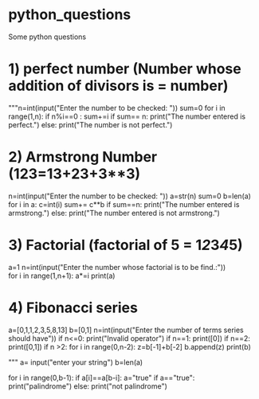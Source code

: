 # python_questions
Some python questions

# 1) perfect number (Number whose addition of divisors is = number)
"""n=int(input("Enter the number to be checked: "))
sum=0
for i in range(1,n):
    if n%i==0 :
        sum+=i
if sum== n:
    print("The number entered is perfect.")
else:
    print("The number is not perfect.")
    
    
# 2) Armstrong Number (123=1**3+2**3+3**3)
n=int(input("Enter the number to be checked: ")) 
a=str(n)
sum=0
b=len(a)
for i in a:
    c=int(i)
    sum+= c**b
if sum==n:
    print("The number entered is armstrong.")
else:
    print("The number entered is not armstrong.")
    
# 3) Factorial (factorial of 5 = 1*2*3*4*5)
a=1
n=int(input("Enter the number whose factorial is to be find.:"))  
for i in range(1,n+1):
    a*=i
print(a)

# 4) Fibonacci series

a=[0,1,1,2,3,5,8,13]
b=[0,1]
n=int(input("Enter the number of terms series should have"))
if n<=0:
    print("Invalid operator")
if n==1:
    print([0])
if n==2:
    print([0,1])
if n >2:
    for i in range(0,n-2):
        z=b[-1]+b[-2]
        b.append(z) 
    print(b)
    
"""
a= input("enter your string")
b=len(a)

for i in range(0,b-1):
    if a[i]==a[b-i]:
        a="true"
if a=="true":
    print("palindrome")
else:
    print("not palindrome")
